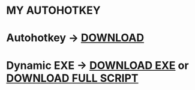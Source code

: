 # MY AUTOHOTKEY

# Autohotkey -> [DOWNLOAD](https://raw.githubusercontent.com/Pauljohnsgit/AHK/master/AutoHotkey.zip)

# Dynamic EXE -> [DOWNLOAD EXE](https://raw.githubusercontent.com/Pauljohnsgit/AHK/master/Scripts/DynamicScriptExe/AScriptDir.exe) or [DOWNLOAD FULL SCRIPT](https://raw.githubusercontent.com/Pauljohnsgit/AHK/master/Scripts/DynamicScriptExe/DynamicScriptExe.zip)
